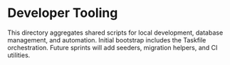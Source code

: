 # Developer Tooling

This directory aggregates shared scripts for local development, database management, and automation. Initial bootstrap includes the Taskfile orchestration. Future sprints will add seeders, migration helpers, and CI utilities.
